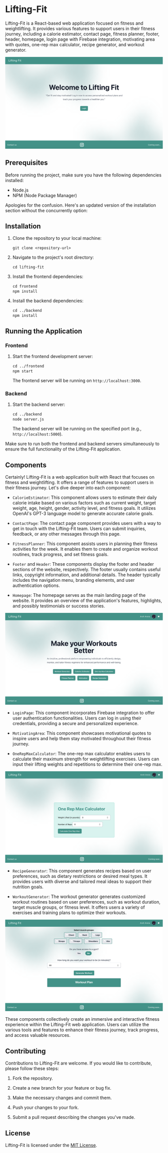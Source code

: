 # Lifting-Fit

Lifting-Fit is a React-based web application focused on fitness and weightlifting. It provides various features to support users in their fitness journey, including a calorie estimator, contact page, fitness planner, footer, header, homepage, login page with Firebase integration, motivating area with quotes, one-rep max calculator, recipe generator, and workout generator.

![image 1](images/img1.png)

## Prerequisites

Before running the project, make sure you have the following dependencies installed:

- Node.js
- NPM (Node Package Manager)

Apologies for the confusion. Here's an updated version of the installation section without the concurrently option:

## Installation

1. Clone the repository to your local machine:

   ```
   git clone <repository-url>
   ```

2. Navigate to the project's root directory:

   ```
   cd lifting-fit
   ```

3. Install the frontend dependencies:

   ```
   cd frontend
   npm install
   ```

4. Install the backend dependencies:

   ```
   cd ../backend
   npm install
   ```

## Running the Application

### Frontend

1. Start the frontend development server:

   ```
   cd ../frontend
   npm start
   ```

   The frontend server will be running on `http://localhost:3000`.

### Backend

1. Start the backend server:

   ```
   cd ../backend
   node server.js
   ```

   The backend server will be running on the specified port (e.g., `http://localhost:5000`).

Make sure to run both the frontend and backend servers simultaneously to ensure the full functionality of the Lifting-Fit application.

## Components

Certainly! Lifting-Fit is a web application built with React that focuses on fitness and weightlifting. It offers a range of features to support users in their fitness journey. Let's dive deeper into each component:

- `CalorieEstimator`: This component allows users to estimate their daily calorie intake based on various factors such as current weight, target weight, age, height, gender, activity level, and fitness goals. It utilizes OpenAI's GPT-3 language model to generate accurate calorie goals.

- `ContactPage`: The contact page component provides users with a way to get in touch with the Lifting-Fit team. Users can submit inquiries, feedback, or any other messages through this page.

- `FitnessPlanner`: This component assists users in planning their fitness activities for the week. It enables them to create and organize workout routines, track progress, and set fitness goals.

- `Footer` and `Header`: These components display the footer and header sections of the website, respectively. The footer usually contains useful links, copyright information, and additional details. The header typically includes the navigation menu, branding elements, and user authentication options.

- `Homepage`: The homepage serves as the main landing page of the website. It provides an overview of the application's features, highlights, and possibly testimonials or success stories.

![image 2](images/img2.png)

- `LoginPage`: This component incorporates Firebase integration to offer user authentication functionalities. Users can log in using their credentials, providing a secure and personalized experience.

- `MotivatingArea`: This component showcases motivational quotes to inspire users and help them stay motivated throughout their fitness journey.

- `OneRepMaxCalculator`: The one-rep max calculator enables users to calculate their maximum strength for weightlifting exercises. Users can input their lifting weights and repetitions to determine their one-rep max.

![image 4](images/img4.png)

- `RecipeGenerator`: This component generates recipes based on user preferences, such as dietary restrictions or desired meal types. It provides users with diverse and tailored meal ideas to support their nutrition goals.

- `WorkoutGenerator`: The workout generator generates customized workout routines based on user preferences, such as workout duration, target muscle groups, or fitness level. It offers users a variety of exercises and training plans to optimize their workouts.

![image 3](images/img3.png)

These components collectively create an immersive and interactive fitness experience within the Lifting-Fit web application. Users can utilize the various tools and features to enhance their fitness journey, track progress, and access valuable resources.

## Contributing

Contributions to Lifting-Fit are welcome. If you would like to contribute, please follow these steps:

1. Fork the repository.

2. Create a new branch for your feature or bug fix.

3. Make the necessary changes and commit them.

4. Push your changes to your fork.

5. Submit a pull request describing the changes you've made.

## License

Lifting-Fit is licensed under the [MIT License](LICENSE).